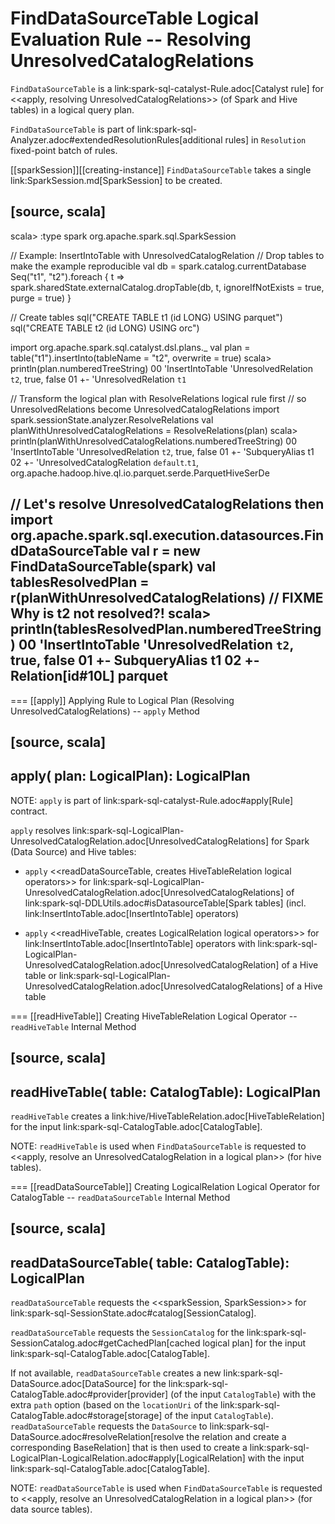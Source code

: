 # FindDataSourceTable Logical Evaluation Rule -- Resolving UnresolvedCatalogRelations

`FindDataSourceTable` is a link:spark-sql-catalyst-Rule.adoc[Catalyst rule] for <<apply, resolving UnresolvedCatalogRelations>> (of Spark and Hive tables) in a logical query plan.

`FindDataSourceTable` is part of link:spark-sql-Analyzer.adoc#extendedResolutionRules[additional rules] in `Resolution` fixed-point batch of rules.

[[sparkSession]][[creating-instance]]
`FindDataSourceTable` takes a single link:SparkSession.md[SparkSession] to be created.

[source, scala]
----
scala> :type spark
org.apache.spark.sql.SparkSession

// Example: InsertIntoTable with UnresolvedCatalogRelation
// Drop tables to make the example reproducible
val db = spark.catalog.currentDatabase
Seq("t1", "t2").foreach { t =>
  spark.sharedState.externalCatalog.dropTable(db, t, ignoreIfNotExists = true, purge = true)
}

// Create tables
sql("CREATE TABLE t1 (id LONG) USING parquet")
sql("CREATE TABLE t2 (id LONG) USING orc")

import org.apache.spark.sql.catalyst.dsl.plans._
val plan = table("t1").insertInto(tableName = "t2", overwrite = true)
scala> println(plan.numberedTreeString)
00 'InsertIntoTable 'UnresolvedRelation `t2`, true, false
01 +- 'UnresolvedRelation `t1`

// Transform the logical plan with ResolveRelations logical rule first
// so UnresolvedRelations become UnresolvedCatalogRelations
import spark.sessionState.analyzer.ResolveRelations
val planWithUnresolvedCatalogRelations = ResolveRelations(plan)
scala> println(planWithUnresolvedCatalogRelations.numberedTreeString)
00 'InsertIntoTable 'UnresolvedRelation `t2`, true, false
01 +- 'SubqueryAlias t1
02    +- 'UnresolvedCatalogRelation `default`.`t1`, org.apache.hadoop.hive.ql.io.parquet.serde.ParquetHiveSerDe

// Let's resolve UnresolvedCatalogRelations then
import org.apache.spark.sql.execution.datasources.FindDataSourceTable
val r = new FindDataSourceTable(spark)
val tablesResolvedPlan = r(planWithUnresolvedCatalogRelations)
// FIXME Why is t2 not resolved?!
scala> println(tablesResolvedPlan.numberedTreeString)
00 'InsertIntoTable 'UnresolvedRelation `t2`, true, false
01 +- SubqueryAlias t1
02    +- Relation[id#10L] parquet
----

=== [[apply]] Applying Rule to Logical Plan (Resolving UnresolvedCatalogRelations) -- `apply` Method

[source, scala]
----
apply(
  plan: LogicalPlan): LogicalPlan
----

NOTE: `apply` is part of link:spark-sql-catalyst-Rule.adoc#apply[Rule] contract.

`apply` resolves link:spark-sql-LogicalPlan-UnresolvedCatalogRelation.adoc[UnresolvedCatalogRelations] for Spark (Data Source) and Hive tables:

* `apply` <<readDataSourceTable, creates HiveTableRelation logical operators>> for link:spark-sql-LogicalPlan-UnresolvedCatalogRelation.adoc[UnresolvedCatalogRelations] of link:spark-sql-DDLUtils.adoc#isDatasourceTable[Spark tables] (incl. link:InsertIntoTable.adoc[InsertIntoTable] operators)

* `apply` <<readHiveTable, creates LogicalRelation logical operators>> for link:InsertIntoTable.adoc[InsertIntoTable] operators with link:spark-sql-LogicalPlan-UnresolvedCatalogRelation.adoc[UnresolvedCatalogRelation] of a Hive table or link:spark-sql-LogicalPlan-UnresolvedCatalogRelation.adoc[UnresolvedCatalogRelations] of a Hive table

=== [[readHiveTable]] Creating HiveTableRelation Logical Operator -- `readHiveTable` Internal Method

[source, scala]
----
readHiveTable(
  table: CatalogTable): LogicalPlan
----

`readHiveTable` creates a link:hive/HiveTableRelation.adoc[HiveTableRelation] for the input link:spark-sql-CatalogTable.adoc[CatalogTable].

NOTE: `readHiveTable` is used when `FindDataSourceTable` is requested to <<apply, resolve an UnresolvedCatalogRelation in a logical plan>> (for hive tables).

=== [[readDataSourceTable]] Creating LogicalRelation Logical Operator for CatalogTable -- `readDataSourceTable` Internal Method

[source, scala]
----
readDataSourceTable(
  table: CatalogTable): LogicalPlan
----

`readDataSourceTable` requests the <<sparkSession, SparkSession>> for link:spark-sql-SessionState.adoc#catalog[SessionCatalog].

`readDataSourceTable` requests the `SessionCatalog` for the link:spark-sql-SessionCatalog.adoc#getCachedPlan[cached logical plan] for the input link:spark-sql-CatalogTable.adoc[CatalogTable].

If not available, `readDataSourceTable` creates a new link:spark-sql-DataSource.adoc[DataSource] for the link:spark-sql-CatalogTable.adoc#provider[provider] (of the input `CatalogTable`) with the extra `path` option (based on the `locationUri` of the link:spark-sql-CatalogTable.adoc#storage[storage] of the input `CatalogTable`). `readDataSourceTable` requests the `DataSource` to link:spark-sql-DataSource.adoc#resolveRelation[resolve the relation and create a corresponding BaseRelation] that is then used to create a link:spark-sql-LogicalPlan-LogicalRelation.adoc#apply[LogicalRelation] with the input link:spark-sql-CatalogTable.adoc[CatalogTable].

NOTE: `readDataSourceTable` is used when `FindDataSourceTable` is requested to <<apply, resolve an UnresolvedCatalogRelation in a logical plan>> (for data source tables).
